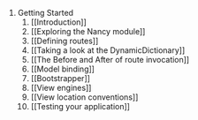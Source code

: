 1. Getting Started
    1. [[Introduction]]
    2. [[Exploring the Nancy module]]
    3. [[Defining routes]]
    4. [[Taking a look at the DynamicDictionary]]
    5. [[The Before and After of route invocation]]
    6. [[Model binding]]
    7. [[Bootstrapper]]
    8. [[View engines]]
    9. [[View location conventions]]
    10. [[Testing your application]]